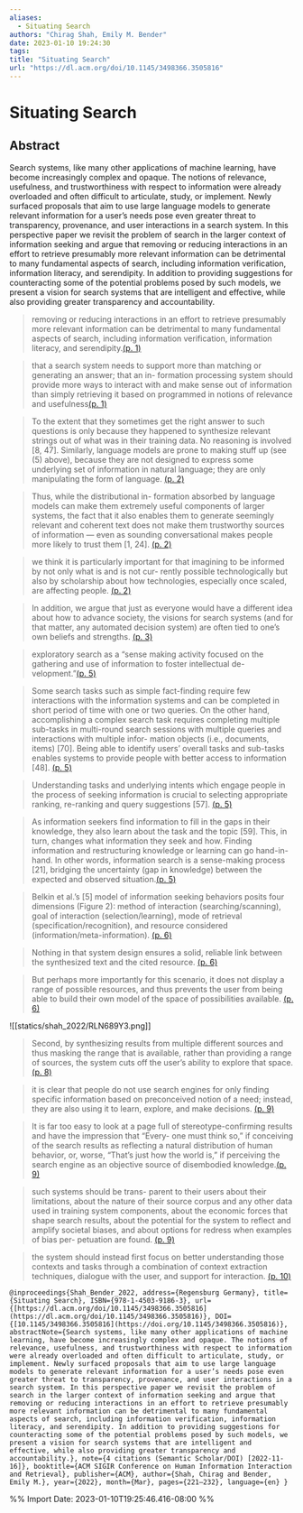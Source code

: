 ```yaml
---
aliases:
  - Situating Search
authors: "Chirag Shah, Emily M. Bender"
date: 2023-01-10 19:24:30
tags:
title: "Situating Search"
url: "https://dl.acm.org/doi/10.1145/3498366.3505816"
---
```


# Situating Search

## Abstract

Search systems, like many other applications of machine learning, have become increasingly complex and opaque. The notions of relevance, usefulness, and trustworthiness with respect to information were already overloaded and often difficult to articulate, study, or implement. Newly surfaced proposals that aim to use large language models to generate relevant information for a user’s needs pose even greater threat to transparency, provenance, and user interactions in a search system. In this perspective paper we revisit the problem of search in the larger context of information seeking and argue that removing or reducing interactions in an effort to retrieve presumably more relevant information can be detrimental to many fundamental aspects of search, including information verification, information literacy, and serendipity. In addition to providing suggestions for counteracting some of the potential problems posed by such models, we present a vision for search systems that are intelligent and effective, while also providing greater transparency and accountability.

> removing or reducing interactions in an effort to retrieve presumably more relevant information can be detrimental to many fundamental aspects of search, including information verification, information literacy, and serendipity.[(p. 1)](zotero://open-pdf/library/items/U8CL2CM9?page=1)

> that a search system needs to support more than matching or generating an answer; that an in- formation processing system should provide more ways to interact with and make sense out of information than simply retrieving it based on programmed in notions of relevance and usefulness[(p. 1)](zotero://open-pdf/library/items/U8CL2CM9?page=1)

> To the extent that they sometimes get the right answer to such questions is only because they happened to synthesize relevant strings out of what was in their training data. No reasoning is involved [8, 47]. Similarly, language models are prone to making stuff up (see (5) above), because they are not designed to express some underlying set of information in natural language; they are only manipulating the form of language. [(p. 2)](zotero://open-pdf/library/items/U8CL2CM9?page=2)

> Thus, while the distributional in- formation absorbed by language models can make them extremely useful components of larger systems, the fact that it also enables them to generate seemingly relevant and coherent text does not make them trustworthy sources of information — even as sounding conversational makes people more likely to trust them [1, 24]. [(p. 2)](zotero://open-pdf/library/items/U8CL2CM9?page=2)

> we think it is particularly important for that imagining to be informed by not only what is and is not cur- rently possible technologically but also by scholarship about how technologies, especially once scaled, are affecting people. [(p. 2)](zotero://open-pdf/library/items/U8CL2CM9?page=2)

> In addition, we argue that just as everyone would have a different idea about how to advance society, the visions for search systems (and for that matter, any automated decision system) are often tied to one’s own beliefs and strengths. [(p. 3)](zotero://open-pdf/library/items/U8CL2CM9?page=3)

> exploratory search as a “sense making activity focused on the gathering and use of information to foster intellectual de- velopment.”[(p. 5)](zotero://open-pdf/library/items/U8CL2CM9?page=5)

> Some search tasks such as simple fact-finding require few interactions with the information systems and can be completed in short period of time with one or two queries. On the other hand, accomplishing a complex search task requires completing multiple sub-tasks in multi-round search sessions with multiple queries and interactions with multiple infor- mation objects (i.e., documents, items) [70]. Being able to identify users’ overall tasks and sub-tasks enables systems to provide people with better access to information [48]. [(p. 5)](zotero://open-pdf/library/items/U8CL2CM9?page=5)

> Understanding tasks and underlying intents which engage people in the process of seeking information is crucial to selecting appropriate ranking, re-ranking and query suggestions [57]. [(p. 5)](zotero://open-pdf/library/items/U8CL2CM9?page=5)

> As information seekers find information to fill in the gaps in their knowledge, they also learn about the task and the topic [59]. This, in turn, changes what information they seek and how. Finding information and restructuring knowledge or learning can go hand-in-hand. In other words, information search is a sense-making process [21], bridging the uncertainty (gap in knowledge) between the expected and observed situation.[(p. 5)](zotero://open-pdf/library/items/U8CL2CM9?page=5)

> Belkin et al.’s [5] model of information seeking behaviors posits four dimensions (Figure 2): method of interaction (searching/scanning), goal of interaction (selection/learning), mode of retrieval (specification/recognition), and resource considered (information/meta-information). [(p. 6)](zotero://open-pdf/library/items/U8CL2CM9?page=6)

> Nothing in that system design ensures a solid, reliable link between the synthesized text and the cited resource. [(p. 6)](zotero://open-pdf/library/items/U8CL2CM9?page=6)

> But perhaps more importantly for this scenario, it does not display a range of possible resources, and thus prevents the user from being able to build their own model of the space of possibilities available. [(p. 6)](zotero://open-pdf/library/items/U8CL2CM9?page=6)

![[statics/shah_2022/RLN689Y3.png]]

> Second, by synthesizing results from multiple different sources and thus masking the range that is available, rather than providing a range of sources, the system cuts off the user’s ability to explore that space. [(p. 8)](zotero://open-pdf/library/items/U8CL2CM9?page=8)

> it is clear that people do not use search engines for only finding specific information based on preconceived notion of a need; instead, they are also using it to learn, explore, and make decisions. [(p. 9)](zotero://open-pdf/library/items/U8CL2CM9?page=9)

> It is far too easy to look at a page full of stereotype-confirming results and have the impression that “Every- one must think so,” if conceiving of the search results as reflecting a natural distribution of human behavior, or, worse, “That’s just how the world is,” if perceiving the search engine as an objective source of disembodied knowledge.[(p. 9)](zotero://open-pdf/library/items/U8CL2CM9?page=9)

> such systems should be trans- parent to their users about their limitations, about the nature of their source corpus and any other data used in training system components, about the economic forces that shape search results, about the potential for the system to reflect and amplify societal biases, and about options for redress when examples of bias per- petuation are found. [(p. 9)](zotero://open-pdf/library/items/U8CL2CM9?page=9)

> the system should instead first focus on better understanding those contexts and tasks through a combination of context extraction techniques, dialogue with the user, and support for interaction. [(p. 10)](zotero://open-pdf/library/items/U8CL2CM9?page=10)

```
@inproceedings{Shah_Bender_2022, address={Regensburg Germany}, title={Situating Search}, ISBN={978-1-4503-9186-3}, url={[https://dl.acm.org/doi/10.1145/3498366.3505816](https://dl.acm.org/doi/10.1145/3498366.3505816)}, DOI={[10.1145/3498366.3505816](https://doi.org/10.1145/3498366.3505816)}, abstractNote={Search systems, like many other applications of machine learning, have become increasingly complex and opaque. The notions of relevance, usefulness, and trustworthiness with respect to information were already overloaded and often difficult to articulate, study, or implement. Newly surfaced proposals that aim to use large language models to generate relevant information for a user’s needs pose even greater threat to transparency, provenance, and user interactions in a search system. In this perspective paper we revisit the problem of search in the larger context of information seeking and argue that removing or reducing interactions in an effort to retrieve presumably more relevant information can be detrimental to many fundamental aspects of search, including information verification, information literacy, and serendipity. In addition to providing suggestions for counteracting some of the potential problems posed by such models, we present a vision for search systems that are intelligent and effective, while also providing greater transparency and accountability.}, note={4 citations (Semantic Scholar/DOI) [2022-11-16]}, booktitle={ACM SIGIR Conference on Human Information Interaction and Retrieval}, publisher={ACM}, author={Shah, Chirag and Bender, Emily M.}, year={2022}, month={Mar}, pages={221–232}, language={en} }
```

%% Import Date: 2023-01-10T19:25:46.416-08:00 %%